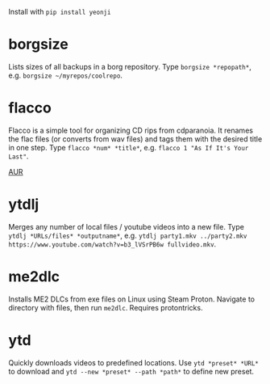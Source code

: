 Install with `pip install yeonji`

# borgsize

Lists sizes of all backups in a borg repository. Type `borgsize *repopath*`, e.g. `borgsize ~/myrepos/coolrepo`.

# flacco

Flacco is a simple tool for organizing CD rips from cdparanoia. It renames the flac files (or converts from wav files) and tags them with the desired title in one step. Type `flacco *num* *title*`, e.g. `flacco 1 "As If It's Your Last"`.

[AUR](https://aur.archlinux.org/packages/flacco/)

# ytdlj

Merges any number of local files / youtube videos into a new file. Type `ytdlj *URLs/files* *outputname*`, e.g. `ytdlj party1.mkv ../party2.mkv https://www.youtube.com/watch?v=b3_lVSrPB6w fullvideo.mkv`.

# me2dlc

Installs ME2 DLCs from exe files on Linux using Steam Proton. Navigate to directory with files, then run `me2dlc`. Requires protontricks.

# ytd

Quickly downloads videos to predefined locations. Use `ytd *preset* *URL*` to download and `ytd --new *preset* --path *path*` to define new preset.
